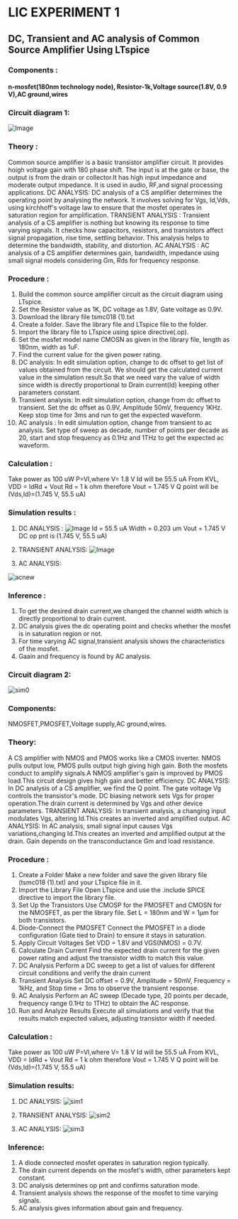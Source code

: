 # LIC EXPERIMENT 1
## DC, Transient and AC analysis of Common Source Amplifier Using LTspice
### Components :
#### n-mosfet(180nm technology node), Resistor-1k,Voltage source(1.8V, 0.9 V),AC ground,wires

### Circuit diagram 1:
![Image](https://github.com/user-attachments/assets/19efe59d-ee91-4130-871f-cfc8a93bc041)

### Theory :
Common source amplifier is a basic transistor amplifier circuit. It provides hoigh voltage gain with 180 phase shift. The input is at the gate or base, the output is from the drain or collector.It has high input impedance and moderate output impedance. It is used in audio, RF,and signal processing applications.
DC ANALYSIS:
DC analysis of a CS amplifier determines the operating point by analysing the network. It involves solving for Vgs, Id,Vds, using kirchhoff's voltage law to ensure that the mosfet operates in saturation region for amplification.
TRANSIENT ANALYSIS :
Transient analysis of a CS amplifier is nothing but knowing its response to time varying signals. It checks how capacitors, resistors, and transistors affect signal propagation, rise time, settling behavior. This analysis helps to determine the bandwidth, stability, and distortion.
AC ANALYSIS :
AC analysis of a CS amplifier determines gain, bandwidth, impedance using small signal models considering Gm, Rds for frequency response.

### Procedure :
1. Build the common source amplifier circuit as the circuit diagram using LTspice.
2. Set the Resistor value as 1K, DC voltage as 1.8V, Gate voltage as 0.9V.
3. Download the library file tsmc018 (1).txt
4. Create a folder. Save the library file and LTspice file to the folder.
5. Import the library file to LTspice using spice directive(.op).
6. Set the mosfet model name CMOSN as given in the library file, length as 180nm, width as 1uF.
7. Find the current value for the given power rating.
8. DC analysis: In edit simulation option, change to dc offset to get list of values obtained from the circuit. We should get the calculated current value in the simulation result.So that we need vary the value of width since width is directly proportional to Drain current(Id) keeping other parameters constant.
9. Transient analysis: In edit simulation option, change from dc offset to transient. Set the dc offset as 0.9V, Amplitude 50mV, frequency 1KHz. Keep stop time for 3ms and run to get the expected waveform.
10. AC analysis : In edit simulation option, change from transient to ac analysis. Set type of sweep as decade, number of points per decade as 20, start and stop frequency as 0.1Hz and 1THz to get the expected ac waveform.

### Calculation :
Take power as 100 uW 
P=VI,where V= 1.8 V 
Id will be 55.5 uA
From KVL, VDD = IdRd + Vout
Rd = 1 k ohm
therefore Vout = 1.745 V
Q point will be (Vds,Id)=(1.745 V, 55.5 uA)

### Simulation results :
1. DC ANALYSIS :
![Image](https://github.com/user-attachments/assets/8d00be35-329d-438d-976e-ef18719ff9ff)
 Id = 55.5 uA
 Width = 0.203 um
 Vout = 1.745 V
 DC op pnt is (1.745 V, 55.5 uA)
   
2. TRANSIENT ANALYSIS:
  ![Image](https://github.com/user-attachments/assets/5c05fc11-f7d5-4155-a6c6-9ef7cabe6c2d) 

3. AC ANALYSIS:

![acnew](https://github.com/user-attachments/assets/587a8ce2-4ef2-49b6-a335-d9527282b792)


### Inference :
1. To get the desired drain current,we changed the channel width which is directly proportional to drain current.
2. DC analysis gives the dc operating point and checks whether the mosfet is in saturation region or not.
3. For time varying AC signal,transient analysis shows the characteristics of the mosfet.
4. Gaain and frequency is found by AC analysis.


### Circuit diagram 2:
![sim0](https://github.com/user-attachments/assets/a09f8fcb-68e4-48f5-87ee-3f7c23cc5f99)

### Components:
NMOSFET,PMOSFET,Voltage supply,AC ground,wires.

### Theory:
A CS amplifier with NMOS and PMOS works like a CMOS inverter. NMOS pulls output low, PMOS pulls output high giving high gain. Both the mosfets conduct to amplify signals.A NMOS amplifier's gain is improved by PMOS load.This circuit design gives high gain and better efficiency.
DC ANALYSIS:
In DC analysis of a CS amplifier, we find the Q point. The gate voltage Vg controls the transistor's mode. DC biasing network sets Vgs for proper operation.The drain current is determined by Vgs and other device parameters.
TRANSIENT ANALYSIS:
In transient analysis, a changing input modulates Vgs, altering Id.This creates an inverted and amplified output.
AC ANALYSIS:
In AC analysis, small signal input causes Vgs variations,changing Id.This creates an inverted and amplified output at the drain. Gain depends on the transconductance Gm and load resistance.

### Procedure :
1. Create a Folder
Make a new folder and save the given library file (tsmc018 (1).txt) and your LTspice file in it.
2. Import the Library File
Open LTspice and use the .include SPICE directive to import the library file.
3. Set Up the Transistors
Use CMOSP for the PMOSFET and CMOSN for the NMOSFET, as per the library file.
Set L = 180nm and W = 1µm for both transistors.
4. Diode-Connect the PMOSFET
Connect the PMOSFET in a diode configuration (Gate tied to Drain) to ensure it stays in saturation.
5. Apply Circuit Voltages
Set VDD = 1.8V and VGS(NMOS) = 0.7V.
6. Calculate Drain Current
Find the expected drain current for the given power rating and adjust the transistor width to match this value.
7. DC Analysis
Perform a DC sweep to get a list of values for different circuit conditions and verify the drain current
8. Transient Analysis
Set DC offset = 0.9V, Amplitude = 50mV, Frequency = 1kHz, and Stop time = 3ms to observe the transient response.
9. AC Analysis
Perform an AC sweep (Decade type, 20 points per decade, frequency range 0.1Hz to 1THz) to obtain the AC response.
10. Run and Analyze Results
Execute all simulations and verify that the results match expected values, adjusting transistor width if needed.

### Calculation :
Take power as 100 uW 
P=VI,where V= 1.8 V 
Id will be 55.5 uA
From KVL, VDD = IdRd + Vout
Rd = 1 k ohm
therefore Vout = 1.745 V
Q point will be (Vds,Id)=(1.745 V, 55.5 uA)

### Simulation results:
1. DC ANALYSIS:
   ![sim1](https://github.com/user-attachments/assets/c2aab848-4340-4c9c-85be-84e64c99d34e)

2. TRANSIENT ANALYSIS:
    ![sim2](https://github.com/user-attachments/assets/95cfc296-1f59-4527-84c4-62b812a9e472)

3. AC ANALYSIS:
![sim3](https://github.com/user-attachments/assets/e8a98f08-5f6f-4f51-8226-0a733f72f45a)

### Inference:
1. A diode connected mosfet operates in saturation region typically.
2. The drain current depends on the mosfet's width, other parameters kept constant.
3. DC analysis determines op pnt and confirms saturation mode.
4. Transient analysis shows the response of the mosfet to time varying signals.
5. AC analysis gives information about gain and frequency.

   
